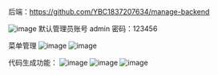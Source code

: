 后端：https://github.com/YBC1837207634/manage-backend


![image](https://github.com/YBC1837207634/manage-backend/assets/134582298/98153af4-8ca2-47e4-84c6-afccbdbae8fa)
默认管理员账号 admin 密码：123456

菜单管理
![image](https://github.com/YBC1837207634/manage-backend/assets/134582298/bc7006a7-1fcd-43ac-9e8a-ee6d93bfeaa1)
![image](https://github.com/YBC1837207634/manage-backend/assets/134582298/2cb26117-6232-4655-a4cd-94bc379fca0e)

代码生成功能：
![image](https://github.com/YBC1837207634/manage-backend/assets/134582298/b5d65ecc-3043-4ee9-84ec-8f09a0098df9)
![image](https://github.com/YBC1837207634/manage-backend/assets/134582298/d40de489-84f6-49b4-88e6-0cb19243c838)
![image](https://github.com/YBC1837207634/manage-backend/assets/134582298/f4a802e3-610e-4262-a4f7-62a0c6ef0f4e)
